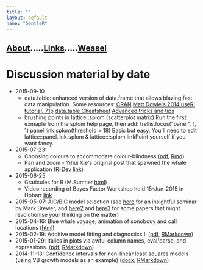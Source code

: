```yaml
---
title: ""
layout: default
name: "GentleR"
---
```


## [About](About/).....[Links](Links/).....[Weasel](Weasel/)

# Discussion material by date
- 2015-09-10
  * data.table: enhanced version of data.frame that allows blazing fast data manipulation. Some resources:
  [CRAN](https://cran.r-project.org/web/packages/data.table/index.html)
  [Matt Dowle's 2014 useR! tutorial, 71p](http://user2014.stat.ucla.edu/files/tutorial_Matt.pdf)
  [data.table Cheatsheet](http://blog.datacamp.com/data-table-cheat-sheet/)
  [Advanced tricks and tips](http://brooksandrew.github.io/simpleblog/articles/advanced-data-table/)
  * brushing points in lattice::splom (scatterplot matrix)
  Run the first exmaple from the splom help page, then add:
    trellis.focus("panel", 1, 1)
    panel.link.splom(threshold = 18) 
  Basic but easy. You'll need to edit lattice::panel.link.splom & lattice:::splom.linkPoint yourself if you want fancy.
- 2015-07-23:
  * Choosing colours to accommodate colour-blindness ([pdf](2015-07-23/dichromat.pdf), [Rmd](2015-07-23/dichromat.Rmd))
  * Pan and zoom - Yihui Xie's original post that spawned the whale application ([R-Dev link](http://tolstoy.newcastle.edu.au/R/e6/devel/09/02/0535.html))
- 2015-06-25: 
  * Graticules for R (M.Sumner [html](2015-06-25/graticule_MDSumner_2015-06-25.html))
  * Video recording of Bayes Factor Workshop held 15-Jun-2015 in Hobart [link](2015-06-25/)
- 2015-05-07: AIC/BIC model selection (see [here](https://www.youtube.com/watch?v=lEDpZmq5rBw) for an insightful seminar by Mark Brewer, and [here2](http://onlinelibrary.wiley.com/doi/10.1111/j.1751-5823.2010.00108.x/abstract) and [here3](http://onlinelibrary.wiley.com/doi/10.1002/sim.5855/abstract) for some papers that might revolutionise your thinking on the matter)
- 2015-04-16: Blue whale voyage, animation of sonobouy and call locations ([html](2015-04-09/bwvcalls.html))
- 2015-02-19: Additive model fitting and diagnostics II ([pdf](2015-02-19/gam_fitting_and_diagnostics.pdf), [RMarkdown](2015-02-19/gam_fitting_and_diagnostics.Rmd))
- 2015-01-29: Italics in plots via awful column names, eval/parse, and expressions. ([pdf](2015-01-29/italics.pdf), [RMarkdown](2015-01-29/italics.Rmd))
- 2014-11-13: Confidence intervals for non-linear least squares models (using VB growth models as an example) ([docx](2014-11-13/nls-vb.docx), [RMarkdown](2014-11-13/nls-vb.Rmd))



